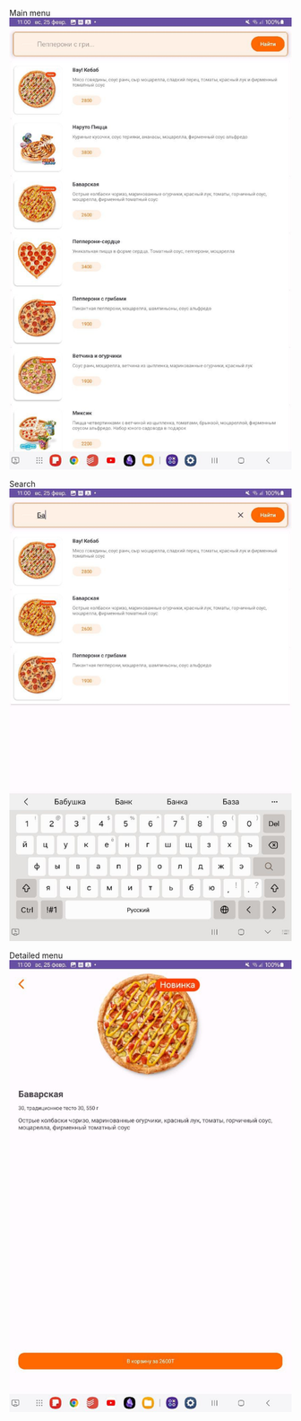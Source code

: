 Main menu
![Main menu](https://raw.githubusercontent.com/zhanserikAmangeldi/Android/main/lab1/Screen/photo_2024-02-25_11-01-33.jpg)

Search
![Search](https://raw.githubusercontent.com/zhanserikAmangeldi/Android/main/lab1/Screen/photo_2024-02-25_11-01-37.jpg)

Detailed menu
![Detailed menu](https://raw.githubusercontent.com/zhanserikAmangeldi/Android/main/lab1/Screen/photo_2024-02-25_11-01-39.jpg)
